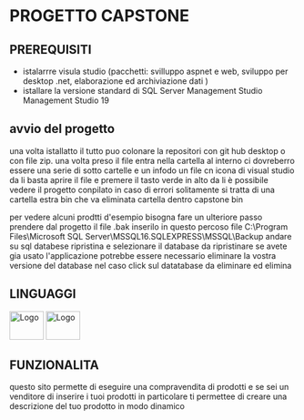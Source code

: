 <H1> PROGETTO CAPSTONE </H1>
<H2>PREREQUISITI </H2>
<ul> 
        <li>istalarrre visula studio (pacchetti: svilluppo aspnet e web, sviluppo per desktop .net,  elaborazione ed archiviazione dati ) </li>
        <li>istallare la versione standard di SQL Server Management Studio Management Studio 19 </li>
</ul>
<H2> avvio del progetto </H2>
<p> una volta istallatto il tutto puo colonare la repositori con git hub desktop o con  file zip. una volta preso il file entra nella cartella al interno ci dovreberro essere una serie di sotto cartelle  e un infodo un file cn icona di visual studio da li basta aprire il file e premere il tasto verde in alto da li è possibile vedere il progetto conpilato in caso di errori solitamente si tratta di una cartella estra bin che va eliminata cartella dentro capstone bin </p>
<p> per vedere alcuni prodtti d'esempio bisogna fare un ulteriore passo prendere dal progetto il file .bak  inserilo in questo percoso file C:\Program Files\Microsoft SQL Server\MSSQL16.SQLEXPRESS\MSSQL\Backup andare su sql databese ripristina e selezionare il database da ripristinare se avete gia usato l'applicazione potrebbe essere necessario eliminare la vostra versione del database nel caso click sul datatabase da eliminare ed  elimina </p>
<h2>LINGUAGGI</h2>

<img src="https://github.com/MaicolAbbiento/capstone/assets/128224384/5def4971-1d15-4ae8-94ba-bd0985e844c5" alt="Logo" width="60" height="50">
<img src="https://github.com/MaicolAbbiento/capstone/assets/128224384/e11ee2f9-05eb-4db2-991c-8f925d5a2a34" alt="Logo" width="60" height="50"> 

<h2> FUNZIONALITA </h2>
<P> questo sito permette di eseguire una compravendita di prodotti e se sei un venditore di inserire i tuoi prodotti in particolare ti permettee di creare una descrizione del tuo prodotto in modo dinamico </P>
